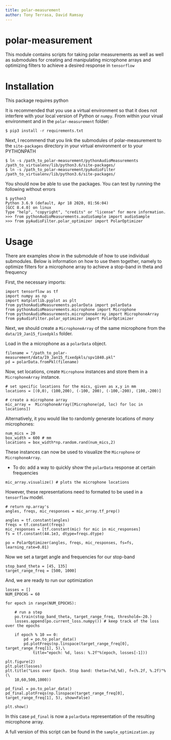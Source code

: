 ```yaml
---
title: polar-measurement
author: Tony Terrasa, David Ramsay
---
```


# polar-measurement

This module contains scripts for taking polar measurements as well as 
well as submodules for creating and manipulating microphone arrays 
and optimizing filters to achieve a desired response in `tensorflow`





# Installation

This package requires python

It is recommended that you use a virtual environment so that it does not
interfere with your local version of Python or `numpy`. From within your 
virual environment and in the `polar-measurement` folder:

```
$ pip3 install -r requirements.txt
```

Next, I recommend that you link the submodules of polar-measurement to 
the `site-packages` directory in your virtual environment or to your 
PYTHONPATH

```
$ ln -s /path_to_polar-measurement/pythonAudioMeasurements /path_to_virtualenv/lib/python3.6/site-packages/
$ ln -s /path_to_polar-measurement/pyAudioFilter /path_to_virtualenv/lib/python3.6/site-packages/
```

You should now be able to use the packages. You can test by running the following without errors

```
$ python3
Python 3.6.9 (default, Apr 18 2020, 01:56:04) 
[GCC 8.4.0] on linux
Type "help", "copyright", "credits" or "license" for more information.
>>> from pythonAudioMeasurements.audioSample import audioSample
>>> from pyAudioFilter.polar_optimizer import PolarOptimizer
```


# Usage

There are examples show in the submodule of how to use individual submodules. 
Below is information on how to use them together, namely to optimize filters 
for a microphone array to achieve a stop-band in theta and frequency


First, the necessary imports:

```
import tensorflow as tf
import numpy as np
import matplotlib.pyplot as plt
from pythonAudioMeasurements.polarData import polarData
from pythonAudioMeasurements.microphone import Microphone
from pythonAudioMeasurements.microphoneArray import MicrophoneArray
from pyAudioFilter.polar_optimizer import PolarOptimizer
```

Next, we should create a `MicrophoneArray` of the same microphone from
the `data/19_Jan15_fixedpkls` folder. 

Load in the a microphone as a `polarData` object. 

```
filename = "/path_to_polar-measurement/data/19_Jan15_fixedpkls/spv1840.pkl" 
pd = polarData.fromPkl(filename)
```

Now, set locations, create `Microphone` instances and store them in a 
`MicrophoneArray` instance. 

```
# set specific locations for the mics, given as x,y in mm
locations = [(0,0), (100,200), (-100, 200), (-100,-200), (100,-200)]

# create a microphone array
mic_array =  MicrophoneArray([Microphone(pd, loc) for loc in locations])
```

Alternatively, it you would like to randomly generate locations of _many_ 
microphones:

```
num_mics = 20
box_width = 600 # mm
locations = box_width*np.random.rand(num_mics,2) 
```

These instances can now be used to visualize the `Microphone` or 
`MicrophoneArray`. 
- To do: add a way to quickly show the `polarData` response at certain 
frequencies

```
mic_array.visualize() # plots the microphone locations
```

However, these representations need to formated to be used in a `tensorflow` 
model. 

```
# return np.array's
angles, freqs, mic_responses = mic_array.tf_prep()

angles = tf.constant(angles)
freqs = tf.constant(freqs)
mic_responses = [tf.constant(mic) for mic in mic_responses]
fs = tf.constant(44.1e3, dtype=freqs.dtype)

po = PolarOptimizer(angles, freqs, mic_responses, fs=fs, learning_rate=0.01)
```

Now  we set a target angle and frequencies for our stop-band

```
stop_band_theta = [45, 135]
target_range_freq = [500, 1000]
```

And, we are ready to run our optimization

```
losses = []
NUM_EPOCHS = 60

for epoch in range(NUM_EPOCHS):

    # run a step
    po.train(stop_band_theta, target_range_freq, threshold=-20.)
    losses.append(po.current_loss.numpy()) # keep track of the loss over the epochs

    if epoch % 10 == 0:
        pd = po.to_polar_data()
        pd.plotFreqs(np.linspace(target_range_freq[0], target_range_freq[1], 5),\
            title="epoch: %d, loss: %.2f"%(epoch, losses[-1]))

plt.figure(2)
plt.plot(losses)
plt.title("Loss over Epoch. Stop band: theta=(%d,%d), f=(%.2f, %.2f)"%(\
    10,60,500,1000))

pd_final = po.to_polar_data()
pd_final.plotFreqs(np.linspace(target_range_freq[0], target_range_freq[1], 5), show=False)

plt.show()
```

In this case `pd_final` is now a `polarData` representation of the 
resulting microphone array. 

A full version of this script can be found in the `sample_optimization.py`